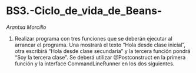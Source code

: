 # BS3.-Ciclo_de_vida_de_Beans-

*Arantxa Morcillo*

1) Realizar programa con tres funciones que se deberán ejecutar al arrancar el programa. Una mostrará el texto “Hola desde clase inicial”, otra escribirá “Hola desde clase secundaria” y la tercera función pondrá “Soy la tercera clase”. Se deberá utilizar @Postconstruct en la primera función y la interface CommandLineRunner en los dos siguientes. 
